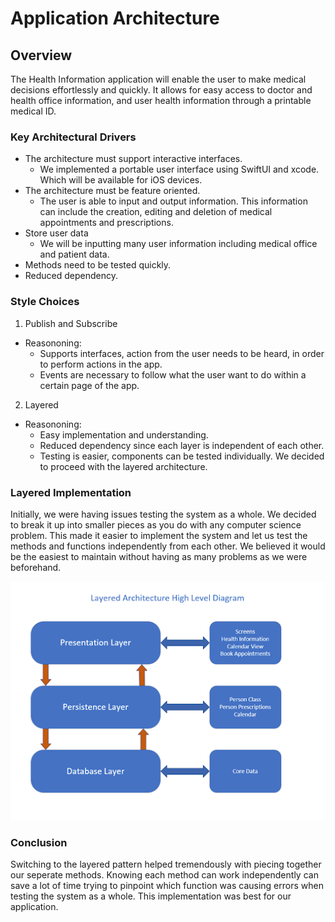 # Application Architecture 

## Overview
The Health Information application will enable the user to make medical decisions effortlessly and quickly. It allows for easy access to doctor and health office information, and user health information through a printable medical ID.

### Key Architectural Drivers
* The architecture must support interactive interfaces.
  * We implemented a portable user interface using SwiftUI and xcode. Which will be available for iOS devices.
* The architecture must be feature oriented.
  * The user is able to input and output information. This information can include the creation, editing and deletion of medical appointments and prescriptions.
* Store user data
  * We will be inputting many user information including medical office and patient data.
* Methods need to be tested quickly.
* Reduced dependency.

### Style Choices
1. Publish and Subscribe
* Reasononing:
  * Supports interfaces, action from the user needs to be heard, in order to perform actions in the app.
  * Events are necessary to follow what the user want to do within a certain page of the app.
2. Layered
* Reasononing:
  * Easy implementation and understanding.
  * Reduced dependency since each layer is independent of each other. 
  * Testing is easier, components can be tested individually.
We decided to proceed with the layered architecture.

### Layered Implementation
Initially, we were having issues testing the system as a whole. We decided to break it up into smaller pieces as you do with any computer science problem. This made it easier to implement the system and let us test the methods and functions independently from each other. We believed it would be the easiest to maintain without having as many problems as we were beforehand. <br>

![Layered Architecture](layered.png)


### Conclusion
Switching to the layered pattern helped tremendously with piecing together our seperate methods. Knowing each method can work independently can save a lot of time trying to pinpoint which function was causing errors when testing the system as a whole. This implementation was best for our application.
